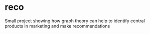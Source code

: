 # reco
Small project showing how graph theory can help to identify central products in marketing and make recommendations
